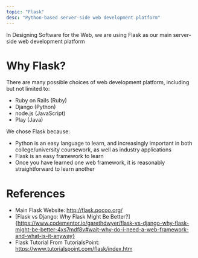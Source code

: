 ```yaml
---
topic: "Flask"
desc: "Python-based server-side web development platform"
---
```


In Designing Software for the Web, we are using Flask as our main server-side web development platform

# Why Flask?

There are many possible choices of web development platform, including but not limited to:

* Ruby on Rails (Ruby)
* Django (Python)
* node.js (JavaScript)
* Play (Java)

We chose Flask because:
* Python is an easy language to learn, and increasingly important in both college/university coursework, as well as industry applications
* Flask is an easy framework to learn
* Once you have learned one web framework, it is reasonably straightforward to learn another 


# References

* Main Flask Website: <http://flask.pocoo.org/>
* [Flask vs Django: Why Flask Might Be Better?]{https://www.codementor.io/garethdwyer/flask-vs-django-why-flask-might-be-better-4xs7mdf8v#wait-why-do-i-need-a-web-framework-and-what-is-it-anyway}
* Flask Tutorial From TutorialsPoint: <https://www.tutorialspoint.com/flask/index.htm>
